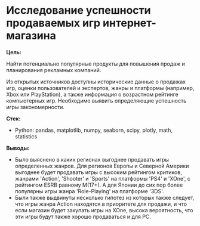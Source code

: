 # Исследование успешности продаваемых игр интернет-магазина 

**Цель:**

Найти потенциально популярные продукты для повышения продаж и планирования рекламных компаний.

Из открытых источников доступны исторические данные о продажах игр, оценки пользователей и экспертов, жанры и платформы (например, Xbox или PlayStation), а также информация о возрастном рейтинге компьютерных игр. Необходимо выявить определяющие успешность игры закономерности. 

**Стек:**
- Python: pandas, matplotlib, numpy, seaborn, scipy, plotly, math, statistics

**Выводы:**
- Было выяснено в каких регионах выгоднее продавать игры определенных жанров. Для регионов Европы и Северной Америки выгоднее будет продавать игры с высоким рейтингом критиков, жанрами 'Action', 'Shooter' и 'Sports' на платформы 'PS4' и 'XOne', с рейтингом ESRB равному М(17+). А для Японии до сих пор более популярны игры жанра 'Role-Playing' на платформе '3DS'.
- Были также выдвинуты несколько гипотез из которых также следует, что игры жанра Action находятся в приоритете для продажи, и что если магазин будет закупать игры на XOne, высока вероятность, что эти игры будут также хорошо продаваться и для PC.
